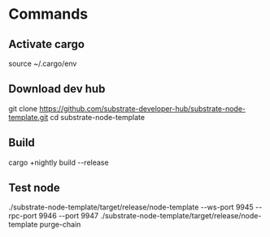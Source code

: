 # Commands

## Activate cargo
source ~/.cargo/env

## Download dev hub
git clone https://github.com/substrate-developer-hub/substrate-node-template.git
cd substrate-node-template

## Build
cargo +nightly build --release

## Test node
./substrate-node-template/target/release/node-template --ws-port 9945 --rpc-port 9946 --port 9947
./substrate-node-template/target/release/node-template purge-chain